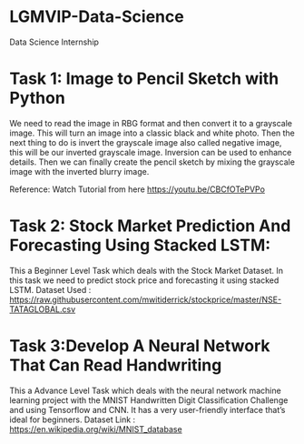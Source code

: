 # LGMVIP-Data-Science

Data Science Internship

# **Task 1: Image to Pencil Sketch with Python**
We need to read the image in RBG format and then convert it to a grayscale image. This will turn an image into a classic black and white photo. Then the next thing to do is invert the grayscale image also called negative image, this will be our inverted grayscale image. Inversion can be used to enhance details. Then we can finally create the pencil sketch by mixing the grayscale image with the inverted blurry image. 

Reference: Watch Tutorial from here https://youtu.be/CBCfOTePVPo

# **Task 2: Stock Market Prediction And Forecasting Using Stacked LSTM:**
This a Beginner Level Task which deals with the Stock Market Dataset.
In this task we need to predict stock price and forecasting it using stacked LSTM.
Dataset Used : https://raw.githubusercontent.com/mwitiderrick/stockprice/master/NSE-TATAGLOBAL.csv

# **Task 3:Develop A Neural Network That Can Read Handwriting**
This a Advance Level Task which deals with the neural network machine learning project with the MNIST Handwritten Digit Classification Challenge and using Tensorflow and CNN.
It has a very user-friendly interface that’s ideal for beginners.
Dataset Link : https://en.wikipedia.org/wiki/MNIST_database
